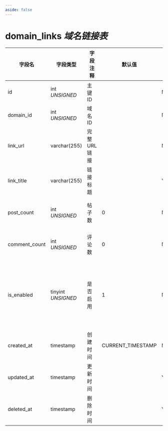 ```yaml
---
aside: false
---
```


# domain_links *域名链接表*

| 字段名 | 字段类型 | 字段注释 | 默认值 | 可空 | 备注 |
| --- | --- | --- | --- | --- | --- |
| id | int *UNSIGNED* | 主键 ID | | NO | 自动递增 |
| domain_id | int *UNSIGNED* | 域名 ID |  | NO | 关联字段 [domains->id](domains.md) |
| link_url | varchar(255) | 完整 URL 链接 |  | NO |  |
| link_title | varchar(255) | 链接标题 |  | YES |  |
| post_count | int *UNSIGNED* | 帖子数 | 0 | NO | 有多少帖子内容包含了该链接 |
| comment_count | int *UNSIGNED* | 评论数 | 0 | NO | 有多少评论内容包含了该链接 |
| is_enabled | tinyint *UNSIGNED* | 是否启用 | 1 | NO | 0.禁用 / 1.启用<br>禁用则该链接 URL 不能解析成超链接，仅作为纯文本显示 |
| created_at | timestamp | 创建时间 | CURRENT_TIMESTAMP | NO |  |
| updated_at | timestamp | 更新时间 |  | YES |  |
| deleted_at | timestamp | 删除时间 |  | YES |  |